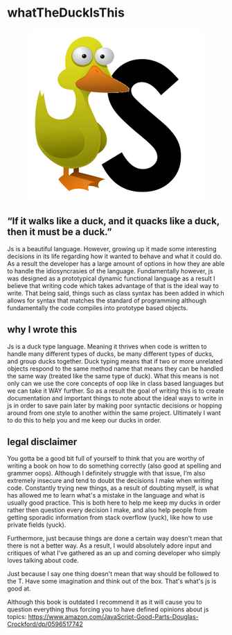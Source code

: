 # whatTheDuckIsThis

<p align="center">
  <img src="./images/duckscript.png" alt="WHAT THE DUCK"/>
</p>


## “If it walks like a duck, and it quacks like a duck, then it must be a duck.”
Js is a beautiful language. However, growing up it made some interesting decisions in its life regarding how it wanted to behave and what it could do. As a result the developer has a large amount of options in how they are able to handle the idiosyncrasies of the language. Fundamentally however, js was designed as a prototypical dynamic functional language as a result I believe that writing code which takes advantage of that is the ideal way to write. That being said, things such as class syntax has been added in which allows for syntax that matches the standard of programming although fundamentally the code compiles into prototype based objects.

## why I wrote this
Js is a duck type language. Meaning it thrives when code is written to handle many different types of ducks, be many different types of ducks, and group ducks together. Duck typing  means that if two or more unrelated objects respond to the same method name that means they can be handled the same way (treated like the same type of duck). What this means is not only can we use the core concepts of oop like in class based languages but we can take it WAY further. So as a result the goal of writing this is to create documentation and important things to note about the ideal ways to write in js in order to save pain later by making poor syntactic decisions or hopping around from one style to another within the same project. Ultimately I want to do this to help you and me keep our ducks in order.

## legal disclaimer
You gotta be a good bit full of yourself to think that you are worthy of writing a book on how to do something correctly (also good at spelling and grammer oops). Although I definitely struggle with that issue, I’m also extremely insecure and tend to doubt the decisions I make when writing code. Constantly trying new things, as a result of doubting myself, is what has allowed me to learn what's a mistake in the language and what is usually good practice. This is both here to help me keep my ducks in order rather then question every decision I make, and also help people from getting sporadic information from stack overflow (yuck), like how to use private fields (yuck).

Furthermore, just because things are done a certain way doesn't mean that there is not a better way. As a result, I would absolutely adore input and critiques of what I've gathered as an up and coming developer who simply loves talking about code.

Just because I say one thing doesn't mean that way should be followed to the T. Have some imagination and think out of the box. That's what's js is good at.

Although this book is outdated I recommend it as it will cause you to question everything thus forcing you to have defined opinions about js topics:
https://www.amazon.com/JavaScript-Good-Parts-Douglas-Crockford/dp/0596517742
